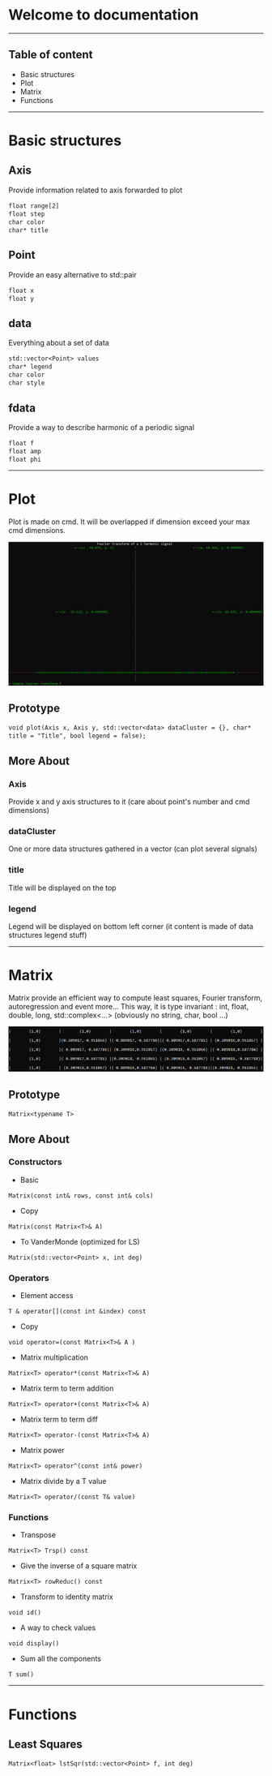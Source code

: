 # Welcome to documentation
-------------------------------------------------------------------------
## Table of content

* Basic structures
* Plot
* Matrix
* Functions

-------------------------------------------------------------------------

# Basic structures

## Axis
Provide information related to axis forwarded to plot
```console
float range[2]
float step
char color
char* title
```

## Point
Provide an easy alternative to std::pair 
```console
float x
float y
```

## data
Everything about a set of data
```console
std::vector<Point> values
char* legend
char color
char style
```

## fdata
Provide a way to describe harmonic of a periodic signal
```console
float f
float amp
float phi
```

-------------------------------------------------------------------------

# Plot
Plot is made on cmd. It will be overlapped if dimension exceed your max cmd dimensions.
<p align="center">
  <img src="https://github.com/MaximeAeva/AnalyticsTools/blob/master/res/FourierPlotExample.PNG">
</p>

## Prototype
```console
void plot(Axis x, Axis y, std::vector<data> dataCluster = {}, char* title = "Title", bool legend = false);
```

## More About
### Axis
Provide x and y axis structures to it (care about point's number and cmd dimensions)

### dataCluster
One or more data structures gathered in a vector (can plot several signals)

### title
Title will be displayed on the top

### legend
Legend will be displayed on bottom left corner (it content is made of data structures legend stuff)

-------------------------------------------------------------------------

# Matrix
Matrix provide an efficient way to compute least squares, Fourier transform, autoregression and event more...
This way, it is type invariant : int, float, double, long, std::complex<...> (obviously no string, char, bool ...)
<p align="center">
  <img src="https://github.com/MaximeAeva/AnalyticsTools/blob/master/res/MatrixPlotExample.PNG">
</p>

## Prototype
```console
Matrix<typename T> 
```

## More About
### Constructors
* Basic
```console
Matrix(const int& rows, const int& cols)
```
* Copy 
```console
Matrix(const Matrix<T>& A)
```
* To VanderMonde (optimized for LS)
```console
Matrix(std::vector<Point> x, int deg)
```

### Operators
* Element access
```console
T & operator[](const int &index) const 
```
* Copy
```console
void operator=(const Matrix<T>& A )
```
* Matrix multiplication
```console
Matrix<T> operator*(const Matrix<T>& A)
```
* Matrix term to term addition
```console
Matrix<T> operator+(const Matrix<T>& A)
```
* Matrix term to term diff
```console
Matrix<T> operator-(const Matrix<T>& A)
```
* Matrix power
```console
Matrix<T> operator^(const int& power) 
```
* Matrix divide by a T value
```console
Matrix<T> operator/(const T& value) 
```

### Functions
* Transpose
```console
Matrix<T> Trsp() const
```
* Give the inverse of a square matrix
```console
Matrix<T> rowReduc() const
```
* Transform to identity matrix
```console
void id()
```
* A way to check values
```console
void display()
```
* Sum all the components
```console
T sum()
```

-------------------------------------------------------------------------

# Functions

## Least Squares
```console
Matrix<float> lstSqr(std::vector<Point> f, int deg)
```
    